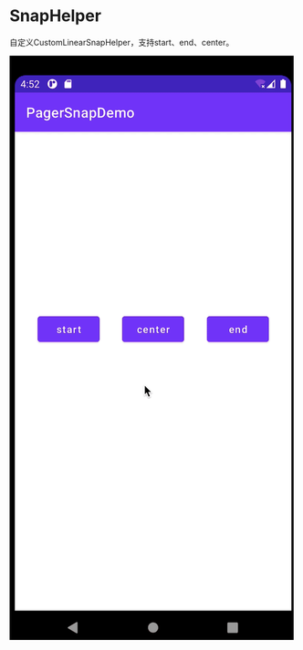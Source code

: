 # SnapHelper

自定义CustomLinearSnapHelper，支持start、end、center。

![](https://github.com/teaphy/androidCrawler/blob/master/resource/SnapHelper.gif)
